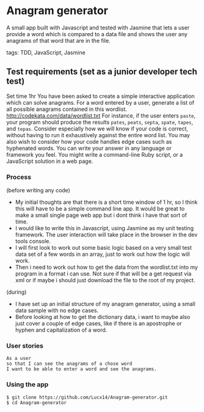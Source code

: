 # Anagram generator

A small app built with Javascript and tested with Jasmine that lets a user provide a word which is compared to a data file and shows the user any anagrams of that word that are in the file.

tags: TDD, JavaScript, Jasmine

## Test requirements (set as a junior developer tech test)

Set time 1hr
You have been asked to create a simple interactive application which can solve anagrams. For a word entered by a user, generate a list of all possible anagrams contained in this wordlist.
http://codekata.com/data/wordlist.txt
For instance, if the user enters `paste`, your program should produce the results `pates`, `peats`, `septa`, `spate`, `tapes`, and `tepas`.
Consider especially how we will know if your code is correct, without having to run it exhaustively against the entire word list.
You may also wish to consider how your code handles edge cases such as hyphenated words.
You can write your answer in any language or framework you feel. You might write a command-line Ruby script, or a JavaScript solution in a web page.

### Process

(before writing any code)

* My initial thoughts are that there is a short time window of 1 hr, so I think this will have to be a simple command line app. It would be great to make a small single page web app but i dont think i have that sort of time.
* I would like to write this in Javascript, using Jasmine as my unit testing framework. The user interaction will take place in the browser in the dev tools console.
* I will first look to work out some basic logic based on a very small test data set of a few words in an array, just to work out how the logic will work.
* Then i need to work out how to get the data from the wordlist.txt into my program in a format i can use. Not sure if that will be a get request via xml or if maybe i should just download the file to the root of my project.

(during)

* I have set up an initial structure of my anagram generator, using a small data sample with no edge cases.
* Before looking at how to get the dictionary data, i want to maybe also just cover a couple of edge cases, like if there is an apostrophe or hyphen and capitalization of a word.




### User stories

```
As a user
so that I can see the anagrams of a chose word
I want to be able to enter a word and see the anagrams.
```

### Using the app

```
$ git clone https://github.com/Lucx14/Anagram-generator.git
$ cd Anagram-generator

```






